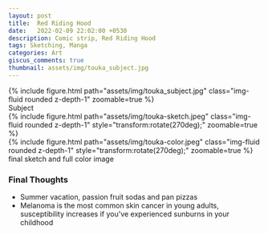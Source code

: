 ```yaml
---
layout: post
title:  Red Riding Hood
date:   2022-02-09 22:02:00 +0530
description: Comic strip, Red Riding Hood
tags: Sketching, Manga
categories: Art
giscus_comments: true
thumbnail: assets/img/touka_subject.jpg
---
```


<div class="row mt-3">
    <div class="mx-auto d-block">
        {% include figure.html path="assets/img/touka_subject.jpg" class="img-fluid rounded z-depth-1" zoomable=true %}
    </div>
</div>
<div class="caption">
    Subject
</div>


<div class="row mt-3">
    <div class="col-sm mt-3 mt-md-0">
        {% include figure.html path="assets/img/touka-sketch.jpeg" class="img-fluid rounded z-depth-1"  style="transform:rotate(270deg);" zoomable=true %}
    </div>
    <div class="col-sm mt-3 mt-md-0">
        {% include figure.html path="assets/img/touka-color.jpeg" class="img-fluid rounded z-depth-1"  style="transform:rotate(270deg);" zoomable=true %}
    </div>
</div>
<div class="caption">
    final sketch and full color image
</div>

### Final Thoughts 
 - Summer vacation, passion fruit sodas and pan pizzas
 - Melanoma is the most common skin cancer in young adults, susceptibility increases if you've experienced sunburns in your childhood